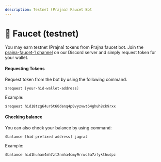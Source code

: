 ```yaml
---
description: Testnet (Prajna) Faucet Bot
---
```


# 💸 Faucet (testnet)

You may earn testnet (Prajna) tokens from Prajna faucet bot. Join the [prajna-faucet-1 channel](https://discord.com/channels/777575858075861033/1186968387860049920) on our Discord server and simply request token for your wallet.&#x20;

#### Requesting Tokens

Request token from the bot by using the following command.

```
$request [your-hid-wallet-address]
```

Example:&#x20;

```
$request hid18tzg64ur6t60denq4p0vyzvwt64ghuh8ck9rxx
```

#### Checking balance

You can also check your balance by using command:&#x20;

```
$balance [hid prefixed address] jagrat
```

Example:

```
$balance hid1huham4mh7zt2nmha4cmy9rrwc5a7zfykthudpz
```

